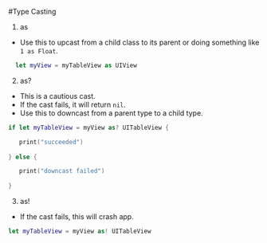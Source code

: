 #Type Casting

1. as
 - Use this to upcast from a child class to its parent or doing something like ```1 as Float```.
 
```swift
  let myView = myTableView as UIView
```

2. as?
 - This is a cautious cast.
 - If the cast fails, it will return ```nil```.
 - Use this to downcast from a parent type to a child type.
 
 ```swift
 if let myTableView = myView as? UITableView {
 
    print("succeeded")
    
 } else {
 
    print("downcast failed")
    
 }
 ```

3. as!
 - If the cast fails, this will crash app.
 
```swift
let myTableView = myView as! UITableView
```
